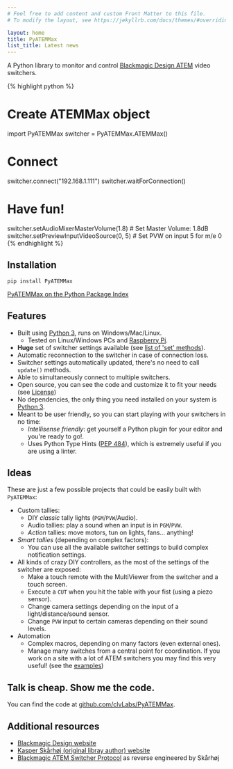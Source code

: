```yaml
---
# Feel free to add content and custom Front Matter to this file.
# To modify the layout, see https://jekyllrb.com/docs/themes/#overriding-theme-defaults

layout: home
title: PyATEMMax
list_title: Latest news
---
```


A Python library to monitor and control [Blackmagic Design ATEM][atem-site] video switchers.

{% highlight python %}
# Create ATEMMax object
import PyATEMMax
switcher = PyATEMMax.ATEMMax()

# Connect
switcher.connect("192.168.1.111")
switcher.waitForConnection()

# Have fun!
switcher.setAudioMixerMasterVolume(1.8)    # Set Master Volume: 1.8dB
switcher.setPreviewInputVideoSource(0, 5)  # Set PVW on input 5 for m/e 0
{% endhighlight %}

## Installation
```
pip install PyATEMMax
```
[PyATEMMax on the Python Package Index](https://pypi.org/project/PyATEMMax/)

## Features

* Built using [Python 3][python-site], runs on Windows/Mac/Linux.
    * Tested on Linux/Windows PCs and [Raspberry Pi][raspberry-site].
* **Huge** set of switcher settings available (see [list of 'set' methods](docs/methods/set)).
* Automatic reconnection to the switcher in case of connection loss.
* Switcher settings automatically updated, there's no need to call `update()` methods.
* Able to simultaneously connect to multiple switchers.
* Open source, you can see the code and customize it to fit your needs (see [License](about/license))
* No dependencies, the only thing you need installed on your system is [Python 3][python-site].
* Meant to be user friendly, so you can start playing with your switchers in no time:
    * *Intellisense friendly*: get yourself a Python plugin for your editor and you're ready to go!.
    * Uses Python Type Hints ([PEP 484][pep-484]), which is extremely useful if you are using a linter.

## Ideas

These are just a few possible projects that could be easily built with `PyATEMMax`:
* Custom tallies:
    * DIY _classic_ tally lights (`PGM`/`PVW`/Audio).
    * Audio tallies: play a sound when an input is in `PGM`/`PVW`.
    * _Action_ tallies: move motors, tun on lights, fans... anything!
* _Smart tallies_ (depending on complex factors):
    * You can use all the available switcher settings to build complex notification settings.
* All kinds of crazy DIY controllers, as the most of the settings of the switcher are exposed:
    * Make a touch remote with the MultiViewer from the switcher and a touch screen.
    * Execute a `CUT` when you hit the table with your fist (using a piezo sensor).
    * Change camera settings depending on the input of a light/distance/sound sensor.
    * Change `PVW` input to certain cameras depending on their sound levels.
* Automation
    * Complex macros, depending on many factors (even external ones).
    * Manage many switches from a central point for coordination. If you work on a site with a lot of ATEM switchers you may find this very useful! (see the [examples](docs/examples))

## Talk is cheap. Show me the code.
You can find the code at [github.com/clvLabs/PyATEMMax][pyatemmax-repo].


## Additional resources

* [Blackmagic Design website][bmd-site]
* [Kasper Skårhøj (original libray author) website][skaarhoj-site]
* [Blackmagic ATEM Switcher Protocol][skaarhoj-bmdprotocol] as reverse engineered by Skårhøj




[bmd-site]: https://www.blackmagicdesign.com/
[atem-site]: https://www.blackmagicdesign.com/products/atem
[skaarhoj-site]: https://www.skaarhoj.com/
[skaarhoj-bmdprotocol]: http://skaarhoj.com/fileadmin/BMDPROTOCOL.html
[atemmax-repo]: https://github.com/kasperskaarhoj/SKAARHOJ-Open-Engineering/tree/master/ArduinoLibs/ATEMmax
[raspberry-site]: https://www.raspberrypi.org/
[python-site]: https://www.python.org/
[pep-484]: https://www.python.org/dev/peps/pep-0484/
[pyatemmax-repo]: https://github.com/clvLabs/PyATEMMax
